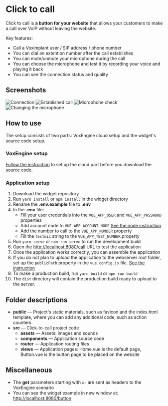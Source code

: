 # Click to call

Click to call is **a button for your website** that allows your customers to make a call over VoIP without leaving the website.

Key features:

* Call a Voximplant user / SIP address / phone number
* You can dial an extention number after the call establishes
* You can mute/unmute your microphone during the call
* You can choose the microphone and test it by recording your voice and playing it back
* You can see the connection status and quality

## Screenshots

![Connection](zingaya-connection.png)
![Established call](zingaya-connected.png)
![Microphone check](zingaya-miccheck.png)
![Changing the microphone](zingaya-micchoose.png)

## How to use

The setup consists of two parts: VoxEngine cloud setup and the widget's source code setup.

### VoxEngine setup

[Follow the instruction](https://voximplant.com/docs/tutorials/calls/click-to-call-for-web-and-mobile-application) to set up the cloud part before you download the source code.

### Application setup

1. Download the widget repository
1. Run `yarn install` or `npm install` in the widget directory
1. Rename the **.env.example** file to **.env**
1. In the **.env** file:
    - Fill your user credentials into the `VUE_APP_USER` and `VUE_APP_PASSWORD` properties
    - Add account node to `VUE_APP_ACCOUNT_NODE` [See the node instruction](https://voximplant.com/docs/getting-started/platform/web#initialize-the-sdk)
    - Add the number to call to the `VUE_APP_NUMBER` property
    - Fill the `testmic` string to the `VUE_APP_TEST_NUMBER` property
1. Run `yarn serve` or `npm run serve` to run the development build
1. Open the [http://localhost:8080/call](http://localhost:8080/call) URL to test the application
1. Once the application works correctly, you can assemble the application
1. If you do not plan to upload the application to the webserver root folder, set up the `publicPath` property in the `vue.config.js` file. [See the instruction](https://cli.vuejs.org/config/#publicpath)
1. To make a production build, run `yarn build` or `npm run build`
1. The `dist` directory will contain the production build ready to upload to the server.

## Folder descriptions

- **public** — Project's static materials, such as favicon and the index.html template, where you can add any additional code, such as action counters
- **src** — Click-to-call project code
    - **assets** — Assets: images and sounds
    - **components** — Application source code
    - **router** — Application routing files
    - **views** — Application pages: Home.vue is the default page, Button.vue is the button page to be placed on the website

## Miscellaneous

* The **get** parameters starting with `x-` are sent as headers to the VoxEngine scenario
* You can see the widget example in new window at: [http://localhost:8080/button](http://localhost:8080/button)
